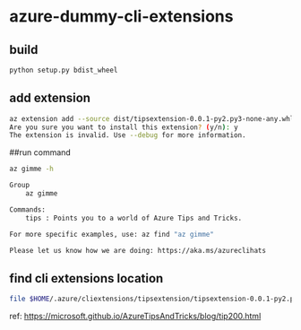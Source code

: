 # azure-dummy-cli-extensions

## build
```sh
python setup.py bdist_wheel
```
## add extension
```sh
az extension add --source dist/tipsextension-0.0.1-py2.py3-none-any.whl                                  
Are you sure you want to install this extension? (y/n): y
The extension is invalid. Use --debug for more information.
```
##run command
```sh
az gimme -h

Group
    az gimme

Commands:
    tips : Points you to a world of Azure Tips and Tricks.

For more specific examples, use: az find "az gimme"

Please let us know how we are doing: https://aka.ms/azureclihats
```

## find cli extensions location 
```sh
file $HOME/.azure/cliextensions/tipsextension/tipsextension-0.0.1-py2.py3-none-any.whl
```

ref: https://microsoft.github.io/AzureTipsAndTricks/blog/tip200.html